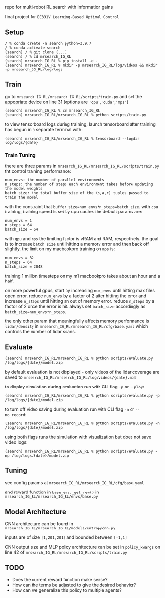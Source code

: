 repo for multi-robot RL search with information gains

final project for ``EE331V Learning-Based Optimal Control``

## Setup
    / % conda create -n search python=3.9.7
    / % conda activate search
    (search) / % git clone (...)
    (search) / % cd mrsearch_IG_RL
    (search) mrsearch_IG_RL % pip install -e .
    (search) mrsearch_IG_RL % mkdir -p mrsearch_IG_RL/log/videos && mkdir -p mrsearch_IG_RL/log/logs
## Train
go to ``mrsearch_IG_RL/mrsearch_IG_RL/scripts/train.py`` and set the appopriate device on line 31 (options are ``'cpu'``,``'cuda'``,``'mps'``)

    (search) mrsearch_IG_RL % cd mrsearch_IG_RL
    (search) mrsearch_IG_RL/mrsearch_IG_RL % python scripts/train.py
to view tensorboard logs during training, launch tensorboard after training has begun in a separate terminal with:

    (search) mrsearch_IG_RL/mrsearch_IG_RL % tensorboard --logdir log/logs/{date}
### Train Tuning
there are three params in ``mrsearch_IG_RL/mrsearch_IG_RL/scripts/train.py`` tht control training performance:

    num_envs: the number of parallel environments
    n_steps: the number of steps each environment takes before updating the model weights
    batch_size: the total buffer size of the (s,a,r) tuples passed to train the model
with the constraint that ``buffer_size=num_envs*n_steps=batch_size``. with ``cpu`` training, training speed is set by cpu cache. the default params are:

    num_envs = 1
    n_steps = 64
    batch_size = 64
with ``gpu`` and ``mps`` the limiting factor is vRAM and RAM, respectively. the goal is to increase ``batch_size`` until hitting a memory error and then back off slightly. the limit on my macbookpro training on ``mps`` is:

    num_envs = 32
    n_steps = 64
    batch_size = 2048
training 1 million timesteps on my m1 macbookpro takes about an hour and a half.

on more powerful gpus, start by increasing ``num_envs`` until hitting max files open error. reduce ``num_envs`` by a factor of 2 after hitting the error and increase ``n_steps`` until hitting an out of memory error. reduce ``n_steps`` by a factor of 2 once the error is hit. always set ``batch_size`` accordingly as ``batch_size=num_envs*n_steps``.

the only other param that meaningfully affects memory performance is ``lidar/density`` in ``mrsearch_IG_RL/mrsearch_IG_RL/cfg/base.yaml`` which controls the number of lidar scans.
## Evaluate
    (search) mrsearch_IG_RL/mrsearch_IG_RL % python scripts/evaluate.py /log/logs/{date}/model.zip

by default evaluation is not displayed - only videos of the lidar coverage are saved to ``mrsearch_IG_RL/mrsearch_IG_RL/log/videos/{date}.mp4``

to display simulation during evaluation run with CLI flag ``-p`` or ``--play``:

    (search) mrsearch_IG_RL/mrsearch_IG_RL % python scripts/evaluate.py -p /log/logs/{date}/model.zip
to turn off video saving during evaluation run with CLI flag ``-n`` or ``--no_record``:

    (search) mrsearch_IG_RL/mrsearch_IG_RL % python scripts/evaluate.py -n /log/logs/{date}/model.zip
using both flags runs the simulation with visualization but does not save video logs:

    (search) mrsearch_IG_RL/mrsearch_IG_RL % python scripts/evaluate.py -np /log/logs/{date}/model.zip

## Tuning
see config params at ``mrsearch_IG_RL/mrsearch_IG_RL/cfg/base.yaml``

and reward function in ``base_env._get_rew()`` in ``mrsearch_IG_RL/mrsearch_IG_RL/envs/base.py``
## Model Architecture
CNN architecture can be found in ``mrsearch_IG_RL/mrsearch_IG_RL/models/entropycnn.py``

inputs are of size ``[1,201,201]`` and bounded between ``[-1,1]``

CNN output size and MLP policy architecture can be set in ``policy_kwargs`` on line 42 of ``mrsearch_IG_RL/mrsearch_IG_RL/scripts/train.py``
## TODO
- Does the current reward function make sense?
- How can the terms be adjusted to give the desired behavior?
- How can we generalize this policy to multiple agents?